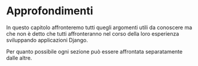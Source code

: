 # Approfondimenti

In questo capitolo affronteremo tutti quegli argomenti utili da conoscere ma che non è detto che
tutti affronteranno nel corso della loro esperienza sviluppando applicazioni Django.

Per quanto possibile ogni sezione può essere affrontata separatamente dalle altre.

